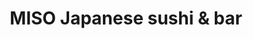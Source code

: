 ---
layout: place
title: "MISO Japanese sushi & bar"
permalink: /alaska/anchorage/miso-japanese-sushi-bar.html
stateAbbr: AK
stateName: Alaska
cityName: Anchorage
seo:
  name: "MISO Japanese sushi & bar"
  type: Restaurant
  links: null
description: "Looking for sushi in Anchorage, Alaska? Check out MISO Japanese sushi & bar for a delightful Japanese dining experience. Enjoy a variety of sushi and other d..."
place_id: ChIJzTQNrw6ZyFYR7Cybbn8QQGk
photos:
  - name: >-
      places/ChIJzTQNrw6ZyFYR7Cybbn8QQGk/photos/AeeoHcJ1e23KxW62JWkIJZhdx3PWf76nKZcwbs1OWd0p5tUY2Cd_nhqzbiUDVJmvPE7-K2lw7-Em8WGGH-V9SZ3DnGdDh5So1NeUpJPNp05mH0Yz7LjKXj6BCxa_rLFJkBmQOfrdaXq-BlaXWrwaxBjEHIRpGrOCkyqS8rqj5xQg5gXRr28vDSvBXmMl2nF393TXixpghNTkz-Fp-B7KSVsnkQn-VXKYCwpFf7exz6h7rVjZMuLQ4k2ggWbHwjpkth2W0-DbdeD9I5OlhFonD5Dw-A4GUdIhcDY0TEsf4TtJxt_Kq6FaomcErbjITuVJnaccfcwcrG8YtpXp_YKne_5NMVnUkzuovodsC619326EGik3oZBo0TDUHDff3NVFIVtfeK3fyODtGHpaJQKlF_1A-HaYWe73KA7kpsp8lbHjues
    widthPx: 4032
    heightPx: 2268
    authorAttributions:
      - displayName: Mike P
        uri: https://maps.google.com/maps/contrib/110489686673379404222
        photoUri: >-
          https://lh3.googleusercontent.com/a-/ALV-UjU468mMPRogatRQTZWKnAMmd6eAMSLRWJC811LetrzwvUz_Ke9-ZA=s100-p-k-no-mo
    flagContentUri: >-
      https://www.google.com/local/imagery/report/?cb_client=maps_api_places.places_api&image_key=!1e10!2sCIHM0ogKEICAgICk-ZnRRg&hl=en-US
    googleMapsUri: >-
      https://www.google.com/maps/place//data=!3m4!1e2!3m2!1sCIHM0ogKEICAgICk-ZnRRg!2e10!4m2!3m1!1s0x56c8990eaf0d34cd:0x6940107f6e9b2cec
  - name: >-
      places/ChIJzTQNrw6ZyFYR7Cybbn8QQGk/photos/AeeoHcJrwAoBPErKD7XS_-sJNbO0bCy-DgJj3ZpeAszIwp0wF_fxmVl_lVjNanyTBmu3ntJ1Lk3hXTvsasbQ26H62X0qTxjB7BO7r4qtbrcTmvjXB2YkKgHdnksQDglqK38ygswEtachEGv4rTTAYpwLfRt104cqmDlm0984W_h8kzc1F06cZJ2-IgERGuMDKSOIJ7W0stVFntHQSXRxgWWmbNrJ-5PTFc2Ezlt2y2BOryLBjOZh9ly4tO7maKnQtPWpHnf3jscbHYkk0lHLH7zDRjJV8TmUondyo_kY2C-NAhuqtQ
    widthPx: 1000
    heightPx: 750
    authorAttributions:
      - displayName: MISO Japanese sushi & bar
        uri: https://maps.google.com/maps/contrib/115367222232724194570
        photoUri: >-
          https://lh3.googleusercontent.com/a-/ALV-UjUgI1pLG2AbA9sICaok-MO1owmK4NV6gDOSfd-NuQ5rhy5AVHw=s100-p-k-no-mo
    flagContentUri: >-
      https://www.google.com/local/imagery/report/?cb_client=maps_api_places.places_api&image_key=!1e10!2sAF1QipMfxHZkZwQlwTS5Z608QHKnfz17r9jVMHthX3Jd&hl=en-US
    googleMapsUri: >-
      https://www.google.com/maps/place//data=!3m4!1e2!3m2!1sAF1QipMfxHZkZwQlwTS5Z608QHKnfz17r9jVMHthX3Jd!2e10!4m2!3m1!1s0x56c8990eaf0d34cd:0x6940107f6e9b2cec
  - name: >-
      places/ChIJzTQNrw6ZyFYR7Cybbn8QQGk/photos/AeeoHcKrXqVY_R19huVJgRSq1-jTUTjymtfssNT4YSPeo9vR8RimTPzma3KauzxtWlfZdy9yJTtMMSOIweBLRPXm0KAcjr8qTzMlQgFSatRLZ4UhgxbxbTvdaa9pa1hAVWerg-TAbLG3e_XViCnUhRiLnFDqWml4M3UyxSDhsR1tzwfaQkD1kkCLB8o5lYuRi8eSho_i3D6f_TP0iMF5DzuMcCm5hSXjj8TS4XdEC1zNmdb3FSigiQbRiEHgfuyP-nt1cDnBttxhoryA_moO9GWQ4subQV-e3s0MKRYTLDK-3fZ8dCb-9y14qAbWKC_H-15a-Auo-5bAXWEbF4-U7ycsT2TyNRR2iMBFc8Ig8Fg6al6fqq7bNve0--ZSf25EkyqkU37aLKRWpImGePu1_v3HuKlMbLqwPIuCByW7r7_0XMM-Pw
    widthPx: 3600
    heightPx: 4800
    authorAttributions:
      - displayName: Rachel
        uri: https://maps.google.com/maps/contrib/109233511710202772630
        photoUri: >-
          https://lh3.googleusercontent.com/a/ACg8ocL7MasfysXgOXNdsagq1Seiwvqas5Yfu122oCNod6mEmxzbkA=s100-p-k-no-mo
    flagContentUri: >-
      https://www.google.com/local/imagery/report/?cb_client=maps_api_places.places_api&image_key=!1e10!2sCIHM0ogKEICAgMCI5KvTQQ&hl=en-US
    googleMapsUri: >-
      https://www.google.com/maps/place//data=!3m4!1e2!3m2!1sCIHM0ogKEICAgMCI5KvTQQ!2e10!4m2!3m1!1s0x56c8990eaf0d34cd:0x6940107f6e9b2cec
  - name: >-
      places/ChIJzTQNrw6ZyFYR7Cybbn8QQGk/photos/AeeoHcIT1Ob8GafoROOEnvK5hLs64Mw2Fpdevh1DKjhlp_oHaQ8xZ6bgR6yk1o---DhHH8qv8JpDUUV3uuOpibsy9W6WP_y_jqxmRCsJUMTrVw1G9jB4hyk2d1jOnlJdGXspq03DNWeN55JEWHt4tFZv6eqc-qzUQdnXDib6UBYgVvhigIbAel7o7KO0qsp0pdqLgqvwp9EKe_Fx_8Ne3B7XAo6xgkM01O00I0CeNC3zqzohGy7V3B6VHlQoW_G-a3vtGxjgz6TeJdwOrnEunpECPteHiV-KwL3Jw5JEcJklRAOHjP1Wc2VCplS-mCNdatdB2TJiduQYolIfBn1eBG920k7slUp6mzlOakbZW3ZlX53iN6Unr2aStOAzpbFmmYJTIwaVx58Us3Ess3JM-cCDuK-sCd5GFuxWckMDqJ8s5X0
    widthPx: 4000
    heightPx: 2252
    authorAttributions:
      - displayName: Michael Del Signore
        uri: https://maps.google.com/maps/contrib/115084563889364980189
        photoUri: >-
          https://lh3.googleusercontent.com/a-/ALV-UjXyHei3hxroBqB9oOQtUAm6YKIhOh3Zyj5xflWO6MoShGayzkyp=s100-p-k-no-mo
    flagContentUri: >-
      https://www.google.com/local/imagery/report/?cb_client=maps_api_places.places_api&image_key=!1e10!2sCIHM0ogKEICAgIDTtZOLeg&hl=en-US
    googleMapsUri: >-
      https://www.google.com/maps/place//data=!3m4!1e2!3m2!1sCIHM0ogKEICAgIDTtZOLeg!2e10!4m2!3m1!1s0x56c8990eaf0d34cd:0x6940107f6e9b2cec
  - name: >-
      places/ChIJzTQNrw6ZyFYR7Cybbn8QQGk/photos/AeeoHcJZpFKH7Mq8TtIn4FWCCrekDvy3YGJUNHlcJhOuN7bpCKjwuWBintsJC3g3CtUyfWroeR2dQGPUpf5s6WILnrtHe5urFhYYMdXgR35ShlrZMaf83U3P402dhCLyJ8XeW-PSkrQWEdQG531YQZLfSzsUNCx2YdbAFvcCu7cZqdLQEoBB7fDEyv3pjplMTAlLIXwwazCxO3G2rD-lTnnJP3lHqpD66U0dSzWXtshauOiwCmi4QU_nlKQoHeJ8n0HH1v_4JY7ThMWggqRZUGdDayWmfS6lUTGRyivlFlmS76DYPyf51TTS5XcelAoI18jHsoMqr1SZdhhZ7K3Zs_ruuOQapgJidgXlzT9MQ628HsYyklgfC3CZ13nTm5k-PNCYJYHyyWCTGIYAoYQHe-9jV4coXEZcQcUKmG0-YRfGngzCxMbN
    widthPx: 4000
    heightPx: 3000
    authorAttributions:
      - displayName: Brian Kwok
        uri: https://maps.google.com/maps/contrib/100968150896589927282
        photoUri: >-
          https://lh3.googleusercontent.com/a-/ALV-UjXqUpan5Qx4pU4ZWJdb7kgarHN_v3StXyDzkSVi3UuX93AUYDNO=s100-p-k-no-mo
    flagContentUri: >-
      https://www.google.com/local/imagery/report/?cb_client=maps_api_places.places_api&image_key=!1e10!2sCIHM0ogKEICAgIDH7cLm1AE&hl=en-US
    googleMapsUri: >-
      https://www.google.com/maps/place//data=!3m4!1e2!3m2!1sCIHM0ogKEICAgIDH7cLm1AE!2e10!4m2!3m1!1s0x56c8990eaf0d34cd:0x6940107f6e9b2cec
  - name: >-
      places/ChIJzTQNrw6ZyFYR7Cybbn8QQGk/photos/AeeoHcInKRwegx5sB4dZ9NyDhp1fjKHqeGQjFkRXklev1f3LNKdEQBIWGjdAGHIlLjn38bct55GkiP9r4NezIAZpQicfUG8XDGWvJb3NQ4WRGIfBV8K83fQq3zQPc6LEIDmh21tguNv8koJxvE4IV25JUNvDxAp2Rikso21mNjA2S4E_wjFCGQ7on37rDIiPs4KGiY6aYSR3-4edZXz5K_12-YQ2Tqn0CPIgpuyn7BYVGs9ZTq3YDKF3s8AczlHVp0xn5mYCncmkwU971YdGBsEVIoOLwDPQvf5aNkiW8ynWqYqki8flki200wQ3a5i-f8CTu71vIMGQ5GL4RWmWBAWAJ1DoWbRGzhya6vW80NBWkaWXd2UcX84YlYw_49j1ydyuGnT4gICTVkCdW0Kn_-zGx6IZqw154nf7YNWRzBzlSr7S5ILG
    widthPx: 4032
    heightPx: 3024
    authorAttributions:
      - displayName: Liezl Joie
        uri: https://maps.google.com/maps/contrib/115843085222584889239
        photoUri: >-
          https://lh3.googleusercontent.com/a-/ALV-UjWhKACp9NY9aX1_vecDA2nDE8XuM3JX05ziNeceqY-PqOKfZcA_=s100-p-k-no-mo
    flagContentUri: >-
      https://www.google.com/local/imagery/report/?cb_client=maps_api_places.places_api&image_key=!1e10!2sCIHM0ogKEICAgIDv3ZTXuwE&hl=en-US
    googleMapsUri: >-
      https://www.google.com/maps/place//data=!3m4!1e2!3m2!1sCIHM0ogKEICAgIDv3ZTXuwE!2e10!4m2!3m1!1s0x56c8990eaf0d34cd:0x6940107f6e9b2cec
  - name: >-
      places/ChIJzTQNrw6ZyFYR7Cybbn8QQGk/photos/AeeoHcKweD38W4HRO-ugKMX34LhlbxVtf_3Mv_R3mo-k-YmPi29H7UN3ip5mEFKQcslQx5MzqGIouEOZnaef2eePpvDrhjcO0HtXR0OWek9MF7UCXU5H16C_KrRWZ873VoTjUtIEkGLZDjwNQdcrXMNhqZrQSJSyxL0M0BX3qpbs1-pD2H6sDtRvzwrK9I9WQQPeBU8qIurd9ySl1h7-2fNAgyPerHD98Uopf0LLIpkHQ6YWVZckpHkume6lADvwXD5pCLws2jB8xGX2rBDxWmxmFqR7kJNP6WZbrglnvUw2NPCN3s0G7TrtTkel1ssuOPK2UjoqEgfoQD5AXwjnnUYs78peVWBh7RFbLcis_iylbTTbIg3_UWj20JyzJlYi0mSCMKEuSdEpfRcYJFLx2R3wPDQor0wirS4RU7L4cZSPVNmQ91iv
    widthPx: 4032
    heightPx: 3024
    authorAttributions:
      - displayName: Arthur Chang
        uri: https://maps.google.com/maps/contrib/108826388551545108483
        photoUri: >-
          https://lh3.googleusercontent.com/a-/ALV-UjUEnpNxs8I0VbqUAtJ49zG8CLQEZoO3X-oeb9KQq5n7m_nIA6mB4g=s100-p-k-no-mo
    flagContentUri: >-
      https://www.google.com/local/imagery/report/?cb_client=maps_api_places.places_api&image_key=!1e10!2sCIHM0ogKEICAgICz85yS5QE&hl=en-US
    googleMapsUri: >-
      https://www.google.com/maps/place//data=!3m4!1e2!3m2!1sCIHM0ogKEICAgICz85yS5QE!2e10!4m2!3m1!1s0x56c8990eaf0d34cd:0x6940107f6e9b2cec
  - name: >-
      places/ChIJzTQNrw6ZyFYR7Cybbn8QQGk/photos/AeeoHcLXb6_jIt1uhIUOkFkEkZpglgbAHLR7xceB3X7PPONPXSAbSOFC9BC3sMpjxBFIxfms07bTutrGwJVMsU6j-Ru1vxQtXcbgRNWQJOCPtrpsnrOVTBsuIVSyYEaQYOTSUXj4zWBgVmf_tk3vyCU-_XtOpzKgZeJYAISnIy7a3JGfFv5DzqFFeB35tZow8Na-pa82MUJ4uaDl_wuLdF_JJN3WmloPkBMcPA3NqNezsnfPiRQRl3W5z_j_grWvlGAAbmb_4W-k5Sptr7Tt2d1w4XI4JuNOEAYw8MrlE7U-B0o3gQ
    widthPx: 960
    heightPx: 960
    authorAttributions:
      - displayName: MISO Japanese sushi & bar
        uri: https://maps.google.com/maps/contrib/115367222232724194570
        photoUri: >-
          https://lh3.googleusercontent.com/a-/ALV-UjUgI1pLG2AbA9sICaok-MO1owmK4NV6gDOSfd-NuQ5rhy5AVHw=s100-p-k-no-mo
    flagContentUri: >-
      https://www.google.com/local/imagery/report/?cb_client=maps_api_places.places_api&image_key=!1e10!2sAF1QipPLIlAta78L_XxpjYeuJrFKUs9_jWD0NN_dU5ko&hl=en-US
    googleMapsUri: >-
      https://www.google.com/maps/place//data=!3m4!1e2!3m2!1sAF1QipPLIlAta78L_XxpjYeuJrFKUs9_jWD0NN_dU5ko!2e10!4m2!3m1!1s0x56c8990eaf0d34cd:0x6940107f6e9b2cec
  - name: >-
      places/ChIJzTQNrw6ZyFYR7Cybbn8QQGk/photos/AeeoHcIuhHqhxhb5rA9Am3OMWYr_Xu9C1QtwWqkVI_5jmFdjxLBRZbBWGvXV2BBmP_cYgEqrdSZ8uRaLQVi7BR4dwkqrO1ClqJR00kfchGK971QSohqYUgOTQri37zAOiq2Gm3KmLkeTkvXF5uNmcfPMO6rmAGjljr2fgP5B0UpVtT_07Lm9lZFsKS0AExXuY-y6510wdh1iIKBmiHjE1hC_RHBZmjD_YACC1PtnNrPURV2nlqlnB7fn98eIQ1iwsFA4U_CkqdM9wVxzYIB7uAS_D0E4qiOQ-0QLAYc8jQ0aOeDEb80tYlnThNC6E48OpEmORhUR7ESU1xBe-AEnCIs2B7RzCmp7ieI30s_xyHEnSILVJgLBSYy0YjdoN99a_nMN8gL0XTRIFHPSmlysUfaIyfFFx3_liz3Oi2pfGjv1aPvCvg
    widthPx: 4800
    heightPx: 2700
    authorAttributions:
      - displayName: J C
        uri: https://maps.google.com/maps/contrib/110692519998602606444
        photoUri: >-
          https://lh3.googleusercontent.com/a-/ALV-UjV9SPR2on8H9NMdL3QT0iB7L0jhN9beVQAPFYSjisxbppwEEHdc=s100-p-k-no-mo
    flagContentUri: >-
      https://www.google.com/local/imagery/report/?cb_client=maps_api_places.places_api&image_key=!1e10!2sCIHM0ogKEICAgIDPscjrKg&hl=en-US
    googleMapsUri: >-
      https://www.google.com/maps/place//data=!3m4!1e2!3m2!1sCIHM0ogKEICAgIDPscjrKg!2e10!4m2!3m1!1s0x56c8990eaf0d34cd:0x6940107f6e9b2cec
  - name: >-
      places/ChIJzTQNrw6ZyFYR7Cybbn8QQGk/photos/AeeoHcJnGAFHarPEBwe11-RBS_cjXssiOAODYbqzHZcb4szeFISJHKhub9i2bFehLF9Kc-GgaDEFSMrEDVBhZGQ28P00d2EtXCQr_msJsprSqJgcp1LAxJbieswnOQ5efQfq4OxmMcM6JoBvuRJKFYy-g5_tgaTNC-1LvWtqZJdpqYJPgB_FnAIItwPVenbLI5GdAVYoeGbVw0aiYtrWa0LsQvOxUZJCqkGPJA_jBT1VP5JRhzvqtztXeuJeEFfOgh8GkSxTzbDjHaAMO_prwPYijPaxTJ1FvndACOxD9eBvJaBY1faaVVsrZHQPvMCFJ3_gYCJSG4zcQ5uHJ1tRJQAADHmXaM3u1QIrv14WC4X0-IYK3GTVMc8Pb05YcOMBwrB51L5k-1vpKkPWty1rxclEOFKSzrPFRrESu4ULzzkIxw0XnOBu
    widthPx: 3024
    heightPx: 4032
    authorAttributions:
      - displayName: Alexica Qian
        uri: https://maps.google.com/maps/contrib/114985232332243472634
        photoUri: >-
          https://lh3.googleusercontent.com/a-/ALV-UjU2d11_1Z1j2paTqLNH-WKML3GjCWGWN1gvTMPZPIQsghYjORXv=s100-p-k-no-mo
    flagContentUri: >-
      https://www.google.com/local/imagery/report/?cb_client=maps_api_places.places_api&image_key=!1e10!2sCIHM0ogKEICAgICHw9rw5wE&hl=en-US
    googleMapsUri: >-
      https://www.google.com/maps/place//data=!3m4!1e2!3m2!1sCIHM0ogKEICAgICHw9rw5wE!2e10!4m2!3m1!1s0x56c8990eaf0d34cd:0x6940107f6e9b2cec
address: 1111E E Dimond Blvd, Anchorage, AK 99515, USA
street: 1111E E Dimond Blvd
city: Anchorage
state: AK
zip: '99515'
country: USA
neighborhood: Taku / Campbell
latitude: '61.144992'
longitude: '-149.861214'
accessibility_options:
  wheelchairAccessibleParking: true
  wheelchairAccessibleEntrance: true
  wheelchairAccessibleRestroom: true
  wheelchairAccessibleSeating: true
business_status: OPERATIONAL
name: MISO Japanese sushi & bar
google_maps_links:
  directionsUri: >-
    https://www.google.com/maps/dir//''/data=!4m7!4m6!1m1!4e2!1m2!1m1!1s0x56c8990eaf0d34cd:0x6940107f6e9b2cec!3e0
  placeUri: https://maps.google.com/?cid=7584079911994469612
  writeAReviewUri: >-
    https://www.google.com/maps/place//data=!4m3!3m2!1s0x56c8990eaf0d34cd:0x6940107f6e9b2cec!12e1
  reviewsUri: >-
    https://www.google.com/maps/place//data=!4m4!3m3!1s0x56c8990eaf0d34cd:0x6940107f6e9b2cec!9m1!1b1
  photosUri: >-
    https://www.google.com/maps/place//data=!4m3!3m2!1s0x56c8990eaf0d34cd:0x6940107f6e9b2cec!10e5
primary_type: Restaurant
opening_hours:
  regular: null
  current: null
secondary_opening_hours:
  regular:
    weekdayDescriptions: null
    type: null
  current:
    weekdayDescriptions: null
    type: null
phone: (907) 344-0980
price_level: PRICE_LEVEL_MODERATE
price_range: null
rating: '4.4'
rating_count: 461
website: null
reviews: null
parking_options: null
payment_options: null
allow_dogs: null
curbside_pickup: null
delivery: null
dine_in: null
good_for_children: null
good_for_groups: null
good_for_sports: null
live_music: null
menu_for_children: null
outdoor_seating: null
reservable: null
restroom: null
serves_beer: null
serves_breakfast: null
serves_brunch: null
serves_cocktails: null
serves_coffee: null
serves_dinner: null
serves_dessert: null
serves_lunch: null
serves_vegetarian_food: null
serves_wine: null
takeout: null
summary: null

---